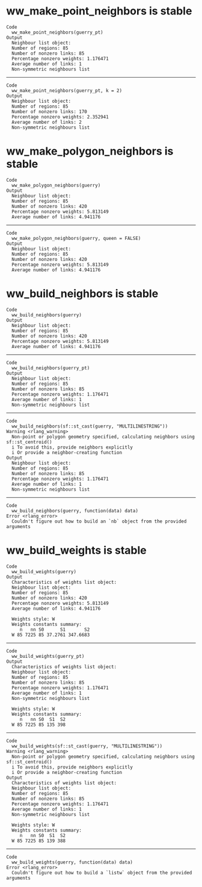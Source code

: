 # ww_make_point_neighbors is stable

    Code
      ww_make_point_neighbors(guerry_pt)
    Output
      Neighbour list object:
      Number of regions: 85 
      Number of nonzero links: 85 
      Percentage nonzero weights: 1.176471 
      Average number of links: 1 
      Non-symmetric neighbours list

---

    Code
      ww_make_point_neighbors(guerry_pt, k = 2)
    Output
      Neighbour list object:
      Number of regions: 85 
      Number of nonzero links: 170 
      Percentage nonzero weights: 2.352941 
      Average number of links: 2 
      Non-symmetric neighbours list

# ww_make_polygon_neighbors is stable

    Code
      ww_make_polygon_neighbors(guerry)
    Output
      Neighbour list object:
      Number of regions: 85 
      Number of nonzero links: 420 
      Percentage nonzero weights: 5.813149 
      Average number of links: 4.941176 

---

    Code
      ww_make_polygon_neighbors(guerry, queen = FALSE)
    Output
      Neighbour list object:
      Number of regions: 85 
      Number of nonzero links: 420 
      Percentage nonzero weights: 5.813149 
      Average number of links: 4.941176 

# ww_build_neighbors is stable

    Code
      ww_build_neighbors(guerry)
    Output
      Neighbour list object:
      Number of regions: 85 
      Number of nonzero links: 420 
      Percentage nonzero weights: 5.813149 
      Average number of links: 4.941176 

---

    Code
      ww_build_neighbors(guerry_pt)
    Output
      Neighbour list object:
      Number of regions: 85 
      Number of nonzero links: 85 
      Percentage nonzero weights: 1.176471 
      Average number of links: 1 
      Non-symmetric neighbours list

---

    Code
      ww_build_neighbors(sf::st_cast(guerry, "MULTILINESTRING"))
    Warning <rlang_warning>
      Non-point or polygon geometry specified, calculating neighbors using sf::st_centroid()
      i To avoid this, provide neighbors explicitly
      i Or provide a neighbor-creating function
    Output
      Neighbour list object:
      Number of regions: 85 
      Number of nonzero links: 85 
      Percentage nonzero weights: 1.176471 
      Average number of links: 1 
      Non-symmetric neighbours list

---

    Code
      ww_build_neighbors(guerry, function(data) data)
    Error <rlang_error>
      Couldn't figure out how to build an `nb` object from the provided arguments

# ww_build_weights is stable

    Code
      ww_build_weights(guerry)
    Output
      Characteristics of weights list object:
      Neighbour list object:
      Number of regions: 85 
      Number of nonzero links: 420 
      Percentage nonzero weights: 5.813149 
      Average number of links: 4.941176 
      
      Weights style: W 
      Weights constants summary:
         n   nn S0      S1       S2
      W 85 7225 85 37.2761 347.6683

---

    Code
      ww_build_weights(guerry_pt)
    Output
      Characteristics of weights list object:
      Neighbour list object:
      Number of regions: 85 
      Number of nonzero links: 85 
      Percentage nonzero weights: 1.176471 
      Average number of links: 1 
      Non-symmetric neighbours list
      
      Weights style: W 
      Weights constants summary:
         n   nn S0  S1  S2
      W 85 7225 85 135 398

---

    Code
      ww_build_weights(sf::st_cast(guerry, "MULTILINESTRING"))
    Warning <rlang_warning>
      Non-point or polygon geometry specified, calculating neighbors using sf::st_centroid()
      i To avoid this, provide neighbors explicitly
      i Or provide a neighbor-creating function
    Output
      Characteristics of weights list object:
      Neighbour list object:
      Number of regions: 85 
      Number of nonzero links: 85 
      Percentage nonzero weights: 1.176471 
      Average number of links: 1 
      Non-symmetric neighbours list
      
      Weights style: W 
      Weights constants summary:
         n   nn S0  S1  S2
      W 85 7225 85 139 388

---

    Code
      ww_build_weights(guerry, function(data) data)
    Error <rlang_error>
      Couldn't figure out how to build a `listw` object from the provided arguments

